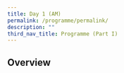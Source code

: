 ```yaml
---
title: Day 1 (AM)
permalink: /programme/permalink/
description: ""
third_nav_title: Programme (Part I)
---
```

## Overview
